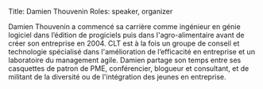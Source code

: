 Title: Damien Thouvenin
Roles: speaker, organizer

Damien Thouvenin a commencé sa carrière comme ingénieur en génie logiciel dans l’édition de progiciels puis dans l'agro-alimentaire avant de créer son entreprise en 2004.
CLT est à la fois un groupe de conseil et technologie spécialisé dans l'amélioration de l’efficacité en entreprise et un laboratoire du management agile.
Damien partage son temps entre ses casquettes de patron de PME, conférencier, blogueur et consultant, et de militant de la diversité ou de l'intégration des jeunes en entreprise.
